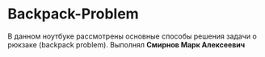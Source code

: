 # Backpack-Problem

В данном ноутбуке рассмотрены основные способы решения задачи о рюкзаке (backpack problem).
Выполнял **Смирнов Марк Алексеевич**
